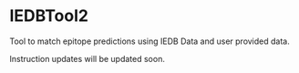 # IEDBTool2
Tool to match epitope predictions using IEDB Data and user provided data.

Instruction updates will be updated soon.
